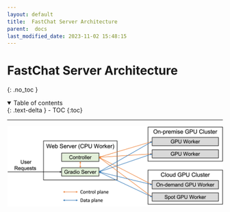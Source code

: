 ```yaml
---
layout: default
title:  FastChat Server Architecture
parent:  docs
last_modified_date: 2023-11-02 15:48:15
---
```

# FastChat Server Architecture
{: .no_toc }

<details open markdown="block">
  <summary>
    Table of contents
  </summary>
  {: .text-delta }
- TOC
{:toc}
</details>

---

![server arch](../assets/server_arch.png)
